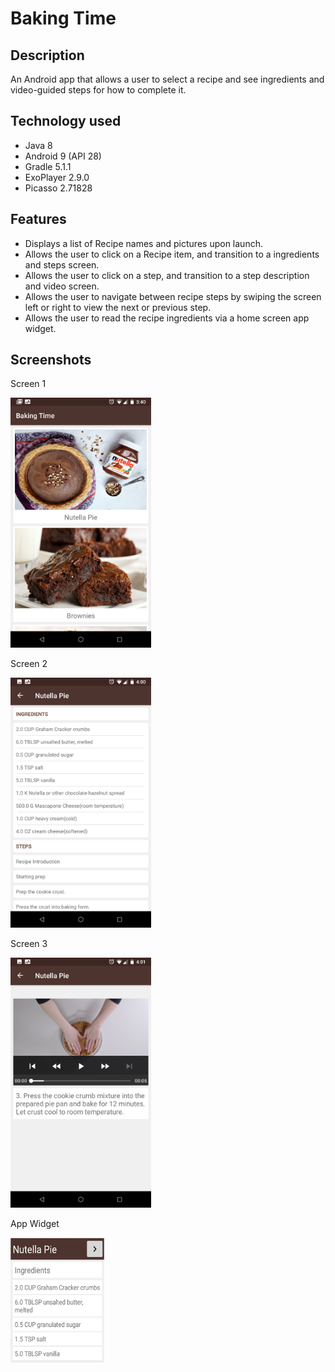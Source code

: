 # Baking Time

## Description
An Android app that allows a user to select a recipe and see ingredients and video-guided steps for how to complete it.

## Technology used
* Java 8
* Android 9 (API 28)
* Gradle 5.1.1
* ExoPlayer 2.9.0
* Picasso 2.71828

## Features
* Displays a list of Recipe names and pictures upon launch.
* Allows the user to click on a Recipe item, and transition to a ingredients and steps screen.
* Allows the user to click on a step, and transition to a step description and video screen.
* Allows the user to navigate between recipe steps by swiping the screen left or right to view the next or previous step.
* Allows the user to read the recipe ingredients via a home screen app widget.

## Screenshots
Screen 1

<img src="screenshots/screenshot_main_activity.png" width="225" height="400">

Screen 2

<img src="screenshots/screenshot_steps_fragment.png" width="225" height="400">

Screen 3

<img src="screenshots/screenshot_detail_fragment.png" width="225" height="400">

App Widget

<img src="app/src/main/res/drawable/ingredients_appwidget_preview.jpg" width="150" height="200">
